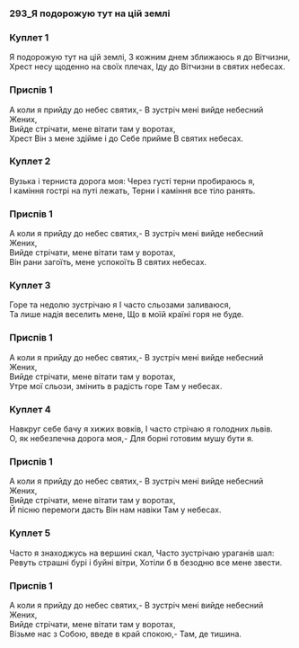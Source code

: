 ### 293_Я подорожую тут на цій землі
### Куплет 1
Я подорожую тут на цій землі, З кожним днем зближаюсь я до Вітчизни, <br/>Хрест несу щоденно на своїх плечах, Іду до Вітчизни в святих небесах.
### Приспів 1
А коли я прийду до небес святих,- В зустріч мені вийде небесний Жених,<br/>Вийде стрічати, мене вітати там у воротах, <br/>Хрест Він з мене здійме і до Себе прийме В святих небесах.
### Куплет 2
Вузька і терниста дорога моя: Через густі терни пробираюсь я,<br/>І каміння гострі на путі лежать, Терни і каміння все тіло ранять.
### Приспів 1
А коли я прийду до небес святих,- В зустріч мені вийде небесний Жених,<br/>Вийде стрічати, мене вітати там у воротах, <br/>Він рани загоїть, мене успокоїть В святих небесах.
### Куплет 3
Горе та недолю зустрічаю я І часто сльозами заливаюся, <br/>Та лише надія веселить мене, Що в моїй країні горя не буде.
### Приспів 1
А коли я прийду до небес святих,- В зустріч мені вийде небесний Жених,<br/>Вийде стрічати, мене вітати там у воротах, <br/>Утре мої сльози, змінить в радість горе Там у небесах.
### Куплет 4
Навкруг себе бачу я хижих вовків, І часто стрічаю я голодних львів. <br/>О, як небезпечна дорога моя,- Для борні готовим мушу бути я.
### Приспів 1
А коли я прийду до небес святих,- В зустріч мені вийде небесний Жених,<br/>Вийде стрічати, мене вітати там у воротах, <br/>Й пісню перемоги дасть Він нам навіки Там у небесах.
### Куплет 5
Часто я знаходжусь на вершині скал, Часто зустрічаю ураганів шал: <br/>Ревуть страшні бурі і буйні вітри, Хотіли б в безодню все мене звести.
### Приспів 1
А коли я прийду до небес святих,- В зустріч мені вийде небесний Жених,<br/>Вийде стрічати, мене вітати там у воротах, <br/>Візьме нас з Собою, введе в край спокою,- Там, де тишина.

